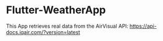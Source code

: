 # Flutter-WeatherApp

This App retrieves real data from the AirVisual API: https://api-docs.iqair.com/?version=latest
